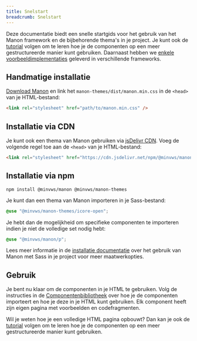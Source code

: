 ```yaml
---
title: Snelstart
breadcrumb: Snelstart
---
```


Deze documentatie biedt een snelle startgids voor het gebruik van het Manon
framework en de bijbehorende thema's in je project. Je kunt ook de
[tutorial](/getting-started/tutorial) volgen om te leren hoe je de componenten
op een meer gestructureerde manier kunt gebruiken. Daarnaast hebben we
[enkele voorbeeldimplementaties](https://github.com/minvws/nl-rdo-manon/tree/main/examples/)
geleverd in verschillende frameworks.

## Handmatige installatie

[Download Manon](https://github.com/minvws/nl-rdo-manon/archive/refs/heads/main.zip)
en link het `manon-themes/dist/manon.min.css` in de `<head>` van je
HTML-bestand:

```html
<link rel="stylesheet" href="path/to/manon.min.css" />
```

## Installatie via CDN

Je kunt ook een thema van Manon gebruiken via
[jsDelivr CDN](https://cdn.jsdelivr.net/npm/@minvws/manon-themes/). Voeg de
volgende regel toe aan de `<head>` van je HTML-bestand:

```html
<link rel="stylesheet" href="https://cdn.jsdelivr.net/npm/@minvws/manon-themes/manon.min.css" />
```

## Installatie via npm

```console
npm install @minvws/manon @minvws/manon-themes
```

Je kunt dan een thema van Manon importeren in je Sass-bestand:

```scss
@use "@minvws/manon-themes/icore-open";
```

Je hebt dan de mogelijkheid om specifieke componenten te importeren indien je
niet de volledige set nodig hebt:

```scss
@use "@minvws/manon/p";
```

Lees meer informatie in de
[installatie documentatie](https://minvws.github.io/nl-rdo-manon/getting-started/installation)
over het gebruik van Manon met Sass in je project voor meer maatwerkopties.

## Gebruik

Je bent nu klaar om de componenten in je HTML te gebruiken. Volg de instructies
in de [Componentenbibliotheek](/library) over hoe je de componenten importeert
en hoe je deze in je HTML kunt gebruiken. Elk component heeft zijn eigen pagina
met voorbeelden en codefragmenten.

Wil je weten hoe je een volledige HTML pagina opbouwt? Dan kan je ook de
[tutorial](/getting-started/tutorial) volgen om te leren hoe je de componenten
op een meer gestructureerde manier kunt gebruiken.
